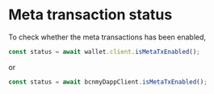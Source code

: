 # Meta transaction status

To check whether the meta transactions has been enabled,

```js
const status = await wallet.client.isMetaTxEnabled();
```

or

```js
const status = await bcnmyDappClient.isMetaTxEnabled();
```
